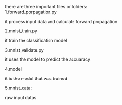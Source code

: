
<html>
<title>HTML</title>
<body>
there are three important files or folders:<br />
1.forward_porpagation.py<br />
        <p>it process input data and calculate forward propagation<br /></p>
2.mnist_train.py<br />
        <p>it train the classification model<br /></p>
3.mnist_validate.py<br />
        <p>it uses the model to predict the accuaracy<br /></p>
4.model<br />
        <p>it is the model that was trained<br /></p>
5.mnist_data:<br />
        <p>raw input datas<br /></p>
</body>
</html> 



        
        


        
        


        
        



        
        



    
